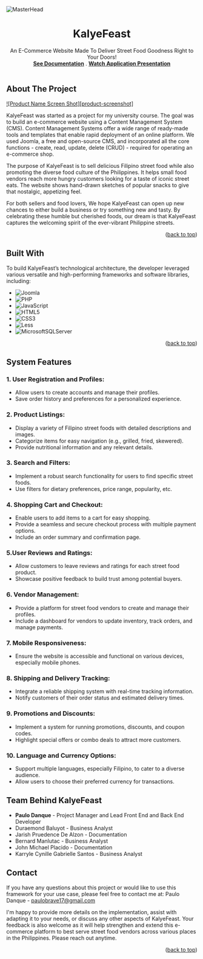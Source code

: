 
<!-- PROJECT LOGO -->

  ![MasterHead](https://github.com/paulopoig/KalyeFeast/assets/78188625/046427d4-be19-4619-b35f-a45f92254592)

  <h1 align="center">KalyeFeast</h1>

  <p align="center">
    An E-Commerce Website Made To Deliver Street Food Goodness Right to Your Doors!
    <br />
    <a href="https://docs.google.com/document/d/1dq06X6ntbTxkyM1mHLpL4KBW1nKf4SB-/edit?usp=sharing&ouid=104373750835979937376&rtpof=true&sd=true"><strong>See Documentation</strong></a>
    .
    <a href="https://youtu.be/lAqbu84Ttyw?si=aSySZ7XQrk_KGYae"><strong>Watch Application Presentation</strong></a>
    <br />
    <br />
   
  </p>
</div>


<!-- ABOUT THE PROJECT -->
## About The Project

[![Product Name Screen Shot][product-screenshot]](https://example.com)

KalyeFeast was started as a project for my university course. The goal was to build an e-commerce website using a Content Management System (CMS). Content Management Systems offer a wide range of ready-made tools and templates that enable rapid deployment of an online platform. We used Joomla, a free and open-source CMS, and incorporated all the core functions - create, read, update, delete (CRUD) - required for operating an e-commerce shop.

The purpose of KalyeFeast is to sell delicious Filipino street food while also promoting the diverse food culture of the Philippines. It helps small food vendors reach more hungry customers looking for a taste of iconic street eats. The website shows hand-drawn sketches of popular snacks to give that nostalgic, appetizing feel.

For both sellers and food lovers, We hope KalyeFeast can open up new chances to either build a business or try something new and tasty. By celebrating these humble but cherished foods, our dream is that KalyeFeast captures the welcoming spirit of the ever-vibrant Philippine streets.


<p align="right">(<a href="#readme-top">back to top</a>)</p>



## Built With

To build KalyeFeast’s technological architecture, the developer leveraged various versatile and high-performing frameworks and software libraries, including:

* ![Joomla](https://img.shields.io/badge/joomla-%235091CD.svg?style=for-the-badge&logo=joomla&logoColor=white)
* ![PHP](https://img.shields.io/badge/php-%23777BB4.svg?style=for-the-badge&logo=php&logoColor=white)
* ![JavaScript](https://img.shields.io/badge/javascript-%23323330.svg?style=for-the-badge&logo=javascript&logoColor=%23F7DF1E)
* ![HTML5](https://img.shields.io/badge/html5-%23E34F26.svg?style=for-the-badge&logo=html5&logoColor=white)
* ![CSS3](https://img.shields.io/badge/css3-%231572B6.svg?style=for-the-badge&logo=css3&logoColor=white)
* ![Less](https://img.shields.io/badge/less-2B4C80?style=for-the-badge&logo=less&logoColor=white)
* ![MicrosoftSQLServer](https://img.shields.io/badge/Microsoft%20SQL%20Server-CC2927?style=for-the-badge&logo=microsoft%20sql%20server&logoColor=white)

<p align="right">(<a href="#readme-top">back to top</a>)</p>



<!-- SYSTEM FEATURES -->
## System Features

### 1. User Registration and Profiles:
* Allow users to create accounts and manage their profiles.
* Save order history and preferences for a personalized experience.

### 2. Product Listings:
* Display a variety of Filipino street foods with detailed descriptions and images.
* Categorize items for easy navigation (e.g., grilled, fried, skewered).
* Provide nutritional information and any relevant details.

### 3. Search and Filters:
* Implement a robust search functionality for users to find specific street foods.
* Use filters for dietary preferences, price range, popularity, etc.

### 4. Shopping Cart and Checkout:
* Enable users to add items to a cart for easy shopping.
* Provide a seamless and secure checkout process with multiple payment options.
* Include an order summary and confirmation page.

### 5.User Reviews and Ratings:
* Allow customers to leave reviews and ratings for each street food product.
* Showcase positive feedback to build trust among potential buyers.

### 6. Vendor Management:
* Provide a platform for street food vendors to create and manage their profiles.
* Include a dashboard for vendors to update inventory, track orders, and manage payments.

### 7. Mobile Responsiveness:
* Ensure the website is accessible and functional on various devices, especially mobile phones.

### 8. Shipping and Delivery Tracking:
* Integrate a reliable shipping system with real-time tracking information.
* Notify customers of their order status and estimated delivery times.

### 9. Promotions and Discounts:
* Implement a system for running promotions, discounts, and coupon codes.
* Highlight special offers or combo deals to attract more customers.

### 10. Language and Currency Options:
* Support multiple languages, especially Filipino, to cater to a diverse audience.
* Allow users to choose their preferred currency for transactions.
    
<!-- TEAM BEHIND KALYEFEAST -->
## Team Behind KalyeFeast
* <strong>Paulo Danque</strong> - Project Manager and Lead Front End and Back End Developer
* Duraemond Baluyot - Business Analyst
* Jarish Pruedence De Alzon - Documentation
* Bernard Manlutac - Business Analyst
* John Michael Placido - Documentation
* Karryle Cynille Gabrielle Santos - Business Analyst

<!-- CONTACT -->
## Contact
If you have any questions about this project or would like to use this framework for your use case, please feel free to contact me at:
Paulo Danque - paulobrave17@gmail.com

I'm happy to provide more details on the implementation, assist with adapting it to your needs, or discuss any other aspects of KalyeFeast. Your feedback is also welcome as it will help strengthen and extend this e-commerce platform to best serve street food vendors across various places in the Philippines. Please reach out anytime.

<p align="right">(<a href="#readme-top">back to top</a>)</p>


